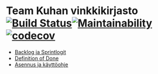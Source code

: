 # Team Kuhan vinkkikirjasto [![Build Status](https://travis-ci.org/Mirex97/Team-Kuha-Ohtu.svg?branch=master)](https://travis-ci.org/Mirex97/Team-Kuha-Ohtu)[![Maintainability](https://api.codeclimate.com/v1/badges/6c8b0a0f522f995b15f8/maintainability)](https://codeclimate.com/github/Mirex97/Team-Kuha-Ohtu/maintainability)[![codecov](https://codecov.io/gh/Mirex97/Team-Kuha-Ohtu/branch/master/graph/badge.svg)](https://codecov.io/gh/Mirex97/Team-Kuha-Ohtu)

* [Backlog ja Sprintlogit](https://docs.google.com/spreadsheets/d/10le1rAXnpnXbXQAB3VVUD4vGYFyIbnLuF8VZ20hsJDA/edit?usp=sharing)
* [Definition of Done](doc/DEFINITION_OF_DONE.md)
* [Asennus ja käyttöohje](doc/ASENNUS_JA_KAYTTOOHJE.md)


